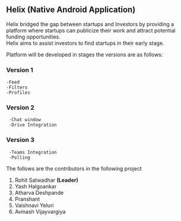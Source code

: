 ## Helix (Native Android Application)

Helix bridged the gap between startups and Investors by providing a platform where startups can publicize their work and attract potential funding opportunities.     
Helix aims to assist investors to find startups in their early stage. 

Platform will be developed in stages the versions are as follows:

### **Version 1**
    -Feed 
    -Filters
    -Profiles
  

### **Version 2**
     -Chat window
     -Drive Integration
  

### **Version 3**
     -Teams Integration
     -Polling 
  
  
  
  The follows are the contributors in the following project
  1. Rohit Satwadhar **(Leader)**
  2. Yash Halgoankar
  3. Atharva Deshpande
  4. Pranshant
  5. Vaishnavi Yeluri
  6. Avinash Vijayvargiya
